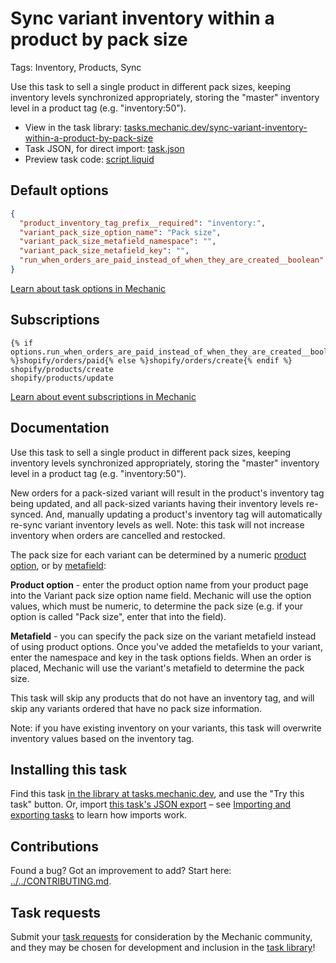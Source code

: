 # Sync variant inventory within a product by pack size

Tags: Inventory, Products, Sync

Use this task to sell a single product in different pack sizes, keeping inventory levels synchronized appropriately, storing the "master" inventory level in a product tag (e.g. "inventory:50").

* View in the task library: [tasks.mechanic.dev/sync-variant-inventory-within-a-product-by-pack-size](https://tasks.mechanic.dev/sync-variant-inventory-within-a-product-by-pack-size)
* Task JSON, for direct import: [task.json](../../tasks/sync-variant-inventory-within-a-product-by-pack-size.json)
* Preview task code: [script.liquid](./script.liquid)

## Default options

```json
{
  "product_inventory_tag_prefix__required": "inventory:",
  "variant_pack_size_option_name": "Pack size",
  "variant_pack_size_metafield_namespace": "",
  "variant_pack_size_metafield_key": "",
  "run_when_orders_are_paid_instead_of_when_they_are_created__boolean": false
}
```

[Learn about task options in Mechanic](https://learn.mechanic.dev/core/tasks/options)

## Subscriptions

```liquid
{% if options.run_when_orders_are_paid_instead_of_when_they_are_created__boolean %}shopify/orders/paid{% else %}shopify/orders/create{% endif %}
shopify/products/create
shopify/products/update
```

[Learn about event subscriptions in Mechanic](https://learn.mechanic.dev/core/tasks/subscriptions)

## Documentation

Use this task to sell a single product in different pack sizes, keeping inventory levels synchronized appropriately, storing the "master" inventory level in a product tag (e.g. "inventory:50").

New orders for a pack-sized variant will result in the product's inventory tag being updated, and all pack-sized variants having their inventory levels re-synced. And, manually updating a product's inventory tag will automatically re-sync variant inventory levels as well. Note: this task will not increase inventory when orders are cancelled and restocked.

The pack size for each variant can be determined by a numeric [product option](https://help.shopify.com/en/manual/products/variants), or by [metafield](https://help.shopify.com/en/manual/products/metafields):

**Product option** - enter the product option name from your product page into the Variant pack size option name field. Mechanic will use the option values, which must be numeric, to determine the pack size (e.g. if your option is called "Pack size", enter that into the field).

**Metafield** - you can specify the pack size on the variant metafield instead of using product options. Once you've added the metafields to your variant, enter the namespace and key in the task options fields. When an order is placed, Mechanic will use the variant's metafield to determine the pack size.

This task will skip any products that do not have an inventory tag, and will skip any variants ordered that have no pack size information.

Note: if you have existing inventory on your variants, this task will overwrite inventory values based on the inventory tag.

## Installing this task

Find this task [in the library at tasks.mechanic.dev](https://tasks.mechanic.dev/sync-variant-inventory-within-a-product-by-pack-size), and use the "Try this task" button. Or, import [this task's JSON export](../../tasks/sync-variant-inventory-within-a-product-by-pack-size.json) – see [Importing and exporting tasks](https://learn.mechanic.dev/core/tasks/import-and-export) to learn how imports work.

## Contributions

Found a bug? Got an improvement to add? Start here: [../../CONTRIBUTING.md](../../CONTRIBUTING.md).

## Task requests

Submit your [task requests](https://mechanic.canny.io/task-requests) for consideration by the Mechanic community, and they may be chosen for development and inclusion in the [task library](https://tasks.mechanic.dev/)!
